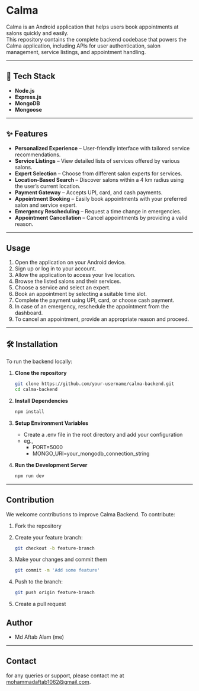 # Calma 

Calma is an Android application that helps users book appointments at salons quickly and easily.  
This repository contains the complete backend codebase that powers the Calma application, including APIs for user authentication, salon management, service listings, and appointment handling.

---

## 🚀 Tech Stack

- **Node.js**
- **Express.js**
- **MongoDB**
- **Mongoose**

---

## ✨ Features

- **Personalized Experience** – User-friendly interface with tailored service recommendations.  
- **Service Listings** – View detailed lists of services offered by various salons.  
- **Expert Selection** – Choose from different salon experts for services.  
- **Location-Based Search** – Discover salons within a 4 km radius using the user’s current location.  
- **Payment Gateway** – Accepts UPI, card, and cash payments.  
- **Appointment Booking** – Easily book appointments with your preferred salon and service expert.  
- **Emergency Rescheduling** – Request a time change in emergencies.  
- **Appointment Cancellation** – Cancel appointments by providing a valid reason.

---

## Usage

1. Open the application on your Android device.
2. Sign up or log in to your account.
3. Allow the application to access your live location.
4. Browse the listed salons and their services.
5. Choose a service and select an expert.
6. Book an appointment by selecting a suitable time slot.
7. Complete the payment using UPI, card, or choose cash payment.
8. In case of an emergency, reschedule the appointment from the dashboard.
9. To cancel an appointment, provide an appropriate reason and proceed.

---

## 🛠️ Installation

To run the backend locally:

1. **Clone the repository**
   ```bash
   git clone https://github.com/your-username/calma-backend.git
   cd calma-backend

2. **Install Dependencies**
   ```bash
   npm install

3. **Setup Environment Variables**
    - Create a .env file in the root directory and add your configuration
    - eg., 
        - PORT=5000
        - MONGO_URI=your_mongodb_connection_string

4. **Run the Development Server**
    ```bash
    npm run dev

---

## Contribution

We welcome contributions to improve Calma Backend.
To contribute:

1. Fork the repository

2. Create your feature branch:
    ```bash
    git checkout -b feature-branch

3. Make your changes and commit them
    ```bash
    git commit -m 'Add some feature'

4. Push to the branch:
    ```bash
    git push origin feature-branch

5. Create a pull request

## Author
- Md Aftab Alam (me)

---

## Contact

for any queries or support, please contact me at mohammadaftab1062@gmail.com.